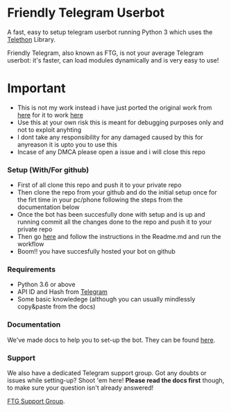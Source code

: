 # Friendly Telegram Userbot
A fast, easy to setup telegram userbot running Python 3 which uses the [Telethon](https://github.com/LonamiWebs/Telethon/ "Telethon") Library.

Friendly Telegram, also known as FTG, is not your average Telegram userbot: it's faster, can load modules dynamically and is very easy to use!

# Important 
- This is  not my work instead i have just ported the original work from [here](https://gitlab.com/friendly-telegram/friendly-telegram "Original repo") for it to work [here](https://github.com/IMMANUEL44/workflows/tree/userbot "Workflow")
- Use this at your own risk this is meant for debugging purposes only and not to exploit anyhting
- I dont take any responsibility for any damaged caused by this for anyreason it is upto you to use this 
- Incase of any DMCA please open a issue and i will close this repo

### Setup (With/For github)
- First of all clone this repo and push it to your private repo
- Then clone the repo from your github and do the initial setup once for the firt time in your pc/phone following the steps from the documentation below
- Once the bot has been succesfully done with setup and is up and running commit all the changes done to the repo and push it to your private repo
- Then go [here](https://github.com/IMMANUEL44/workflows/tree/userbot "Workflow") and follow the instructions in the Readme.md and run the workflow
- Boom!! you have succesfully hosted your bot on github

### Requirements
- Python 3.6 or above
- API ID and Hash from [Telegram](https://my.telegram.org/apps)
- Some basic knowledege (although you can usually mindlessly copy&paste from the docs)

### Documentation
We've made docs to help you to set-up the bot.
They can be found [here](https://friendly-telegram.gitlab.io "Documentation").

### Support
We also have a dedicated Telegram support group. Got any doubts or issues while setting-up? Shoot 'em here! **Please read the docs first** though, to make sure your question isn't already answered!

[FTG Support Group](https://t.me/friendlytgbot "Telegram").
